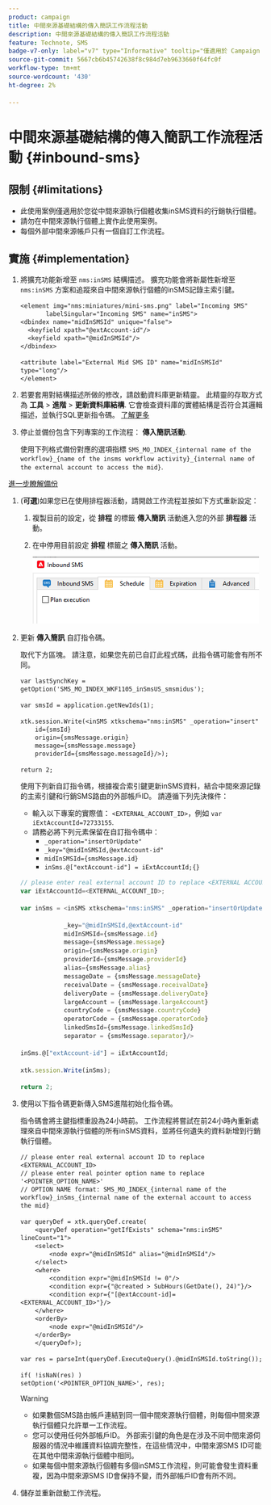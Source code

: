 ```yaml
---
product: campaign
title: 中間來源基礎結構的傳入簡訊工作流程活動
description: 中間來源基礎結構的傳入簡訊工作流程活動
feature: Technote, SMS
badge-v7-only: label="v7" type="Informative" tooltip="僅適用於 Campaign Classic v7"
source-git-commit: 5667cb6b45742638f8c984d7eb9633660f64fc0f
workflow-type: tm+mt
source-wordcount: '430'
ht-degree: 2%

---
```


# 中間來源基礎結構的傳入簡訊工作流程活動 {#inbound-sms}

## 限制 {#limitations}

* 此使用案例僅適用於您從中間來源執行個體收集inSMS資料的行銷執行個體。
* 請勿在中間來源執行個體上實作此使用案例。
* 每個外部中間來源帳戶只有一個自訂工作流程。

## 實施 {#implementation}

1. 將擴充功能新增至 `nms:inSMS` 結構描述。 擴充功能會將新屬性新增至 `nms:inSMS` 方案和追蹤來自中間來源執行個體的inSMS記錄主索引鍵。

   ```
   <element img="nms:miniatures/mini-sms.png" label="Incoming SMS"
          labelSingular="Incoming SMS" name="inSMS">
   <dbindex name="midInSMSId" unique="false">
     <keyfield xpath="@extAccount-id"/>
     <keyfield xpath="@midInSMSId"/>
   </dbindex>
   
   <attribute label="External Mid SMS ID" name="midInSMSId" type="long"/>
   </element>
   ```

1. 若要套用對結構描述所做的修改，請啟動資料庫更新精靈。 此精靈的存取方式為 **工具** > **進階** > **更新資料庫結構**. 它會檢查資料庫的實體結構是否符合其邏輯描述，並執行SQL更新指令碼。 [了解更多](../../configuration/using/updating-the-database-structure.md)

1. 停止並備份包含下列專案的工作流程： **傳入簡訊活動**.

   使用下列格式備份對應的選項指標 `SMS_MO_INDEX_{internal name of the workflow}_{name of the insms workflow activity}_{internal name of the external account to access the mid}`.

[進一步瞭解備份](../../production/using/backup.md)

1. (**可選**)如果您已在使用排程器活動，請開啟工作流程並按如下方式重新設定：

   1. 複製目前的設定，從 **排程** 的標籤 **傳入簡訊** 活動進入您的外部 **排程器** 活動。

   1. 在中停用目前設定 **排程** 標籤之 **傳入簡訊** 活動。

      ![](assets/inbound_sms_1.png)

1. 更新 **傳入簡訊** 自訂指令碼。

   取代下方區塊。 請注意，如果您先前已自訂此程式碼，此指令碼可能會有所不同。

   ```
   var lastSynchKey = getOption('SMS_MO_INDEX_WKF1105_inSmsUS_smsmidus');
   
   var smsId = application.getNewIds(1);
   
   xtk.session.Write(<inSMS xtkschema="nms:inSMS" _operation="insert"
       id={smsId}
       origin={smsMessage.origin}
       message={smsMessage.message}
       providerId={smsMessage.messageId}/>);
   
   return 2;
   ```

   使用下列新自訂指令碼，根據複合索引鍵更新inSMS資料，結合中間來源記錄的主索引鍵和行銷SMS路由的外部帳戶ID。
請遵循下列先決條件：

   * 輸入以下專案的實際值： `<EXTERNAL_ACCOUNT_ID>`，例如 `var iExtAccountId=72733155`.
   * 請務必將下列元素保留在自訂指令碼中：
      * `_operation="insertOrUpdate"`
      * `_key="@midInSMSId,@extAccount-id"`
      * `midInSMSId={smsMessage.id}`
      * `inSms.@["extAccount-id"] = iExtAccountId;{}`

   ```Javascript
   // please enter real external account ID to replace <EXTERNAL ACCOUNT ID>
   var iExtAccountId=<EXTERNAL_ACCOUNT_ID>;
   
   var inSms = <inSMS xtkschema="nms:inSMS" _operation="insertOrUpdate"
   
               _key="@midInSMSId,@extAccount-id"
               midInSMSId={smsMessage.id}
               message={smsMessage.message}
               origin={smsMessage.origin}
               providerId={smsMessage.providerId}
               alias={smsMessage.alias}
               messageDate = {smsMessage.messageDate}
               receivalDate = {smsMessage.receivalDate}
               deliveryDate = {smsMessage.deliveryDate}
               largeAccount = {smsMessage.largeAccount}
               countryCode = {smsMessage.countryCode}
               operatorCode = {smsMessage.operatorCode}
               linkedSmsId={smsMessage.linkedSmsId}
               separator = {smsMessage.separator}/>
   
   inSms.@["extAccount-id"] = iExtAccountId;
   
   xtk.session.Write(inSms);
   
   return 2;
   ```

1. 使用以下指令碼更新傳入SMS進階初始化指令碼。

   指令碼會將主鍵指標重設為24小時前。 工作流程將嘗試在前24小時內重新處理來自中間來源執行個體的所有inSMS資料，並將任何遺失的資料新增到行銷執行個體。

   ```
   // please enter real external account ID to replace <EXTERNAL_ACCOUNT_ID>
   // please enter real pointer option name to replace '<POINTER_OPTION_NAME>'
   // OPTION NAME format: SMS_MO_INDEX_{internal name of the workflow}_inSms_{internal name of the external account to access the mid}
   
   var queryDef = xtk.queryDef.create(
       <queryDef operation="getIfExists" schema="nms:inSMS" lineCount="1">
       <select>
           <node expr="@midInSMSId" alias="@midInSMSId"/>
       </select>
       <where>
           <condition expr="@midInSMSId != 0"/>
           <condition expr={"@created > SubHours(GetDate(), 24)"}/>
           <condition expr={"[@extAccount-id]=<EXTERNAL_ACCOUNT_ID>"}/>
       </where>
       <orderBy>
           <node expr="@midInSMSId"/>
       </orderBy>
       </queryDef>);
   
   var res = parseInt(queryDef.ExecuteQuery().@midInSMSId.toString());
   
   if( !isNaN(res) )
   setOption('<POINTER_OPTION_NAME>', res);
   ```

   >[!WARNING]
   >
   > * 如果數個SMS路由帳戶連結到同一個中間來源執行個體，則每個中間來源執行個體只允許單一工作流程。
   > * 您可以使用任何外部帳戶ID。 外部索引鍵的角色是在涉及不同中間來源伺服器的情況中維護資料協調完整性，在這些情況中，中間來源SMS ID可能在其他中間來源執行個體中相同。
   > * 如果每個中間來源執行個體有多個inSMS工作流程，則可能會發生資料重複，因為中間來源SMS ID會保持不變，而外部帳戶ID會有所不同。

1. 儲存並重新啟動工作流程。


